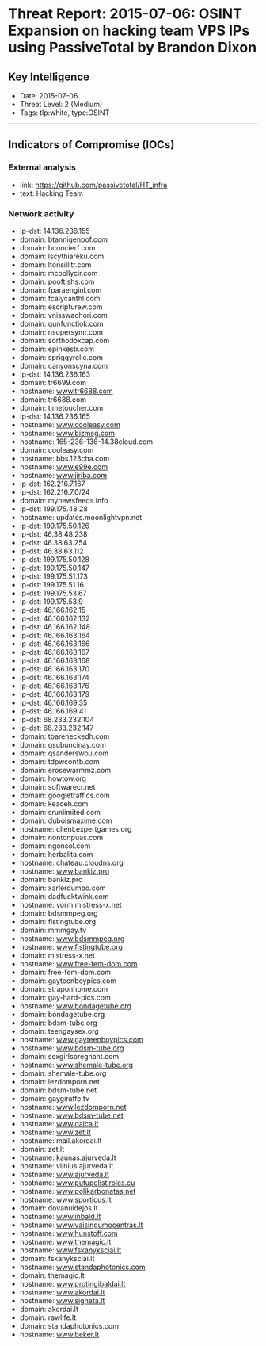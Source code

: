 # Threat Report: 2015-07-06: OSINT Expansion on hacking team VPS IPs using PassiveTotal by Brandon Dixon


## Key Intelligence
* Date: 2015-07-06
* Threat Level: 2 (Medium)
* Tags: tlp:white, type:OSINT

---

## Indicators of Compromise (IOCs)
### External analysis
* link: https://github.com/passivetotal/HT_infra
* text: Hacking Team

### Network activity
* ip-dst: 14.136.236.155
* domain: btannigenpof.com
* domain: bconcierf.com
* domain: lscythiareku.com
* domain: ltonsillitr.com
* domain: mcoollycir.com
* domain: pooftishs.com
* domain: fparaenginl.com
* domain: fcalycanthl.com
* domain: escripturew.com
* domain: vnisswachori.com
* domain: qunfunctiok.com
* domain: nsupersymr.com
* domain: sorthodoxcap.com
* domain: epinkestr.com
* domain: spriggyrelic.com
* domain: canyonscyna.com
* ip-dst: 14.136.236.163
* domain: tr6699.com
* hostname: www.tr6688.com
* domain: tr6688.com
* domain: timetoucher.com
* ip-dst: 14.136.236.165
* hostname: www.cooleasy.com
* hostname: www.bizmsg.com
* hostname: 165-236-136-14.38cloud.com
* domain: cooleasy.com
* hostname: bbs.123cha.com
* hostname: www.e99e.com
* hostname: www.jiriba.com
* ip-dst: 162.216.7.167
* ip-dst: 162.216.7.0/24
* domain: mynewsfeeds.info
* ip-dst: 199.175.48.28
* hostname: updates.moonlightvpn.net
* ip-dst: 199.175.50.126
* ip-dst: 46.38.48.238
* ip-dst: 46.38.63.254
* ip-dst: 46.38.63.112
* ip-dst: 199.175.50.128
* ip-dst: 199.175.50.147
* ip-dst: 199.175.51.173
* ip-dst: 199.175.51.16
* ip-dst: 199.175.53.67
* ip-dst: 199.175.53.9
* ip-dst: 46.166.162.15
* ip-dst: 46.166.162.132
* ip-dst: 46.166.162.148
* ip-dst: 46.166.163.164
* ip-dst: 46.166.163.166
* ip-dst: 46.166.163.167
* ip-dst: 46.166.163.168
* ip-dst: 46.166.163.170
* ip-dst: 46.166.163.174
* ip-dst: 46.166.163.176
* ip-dst: 46.166.163.179
* ip-dst: 46.166.169.35
* ip-dst: 46.166.169.41
* ip-dst: 68.233.232.104
* ip-dst: 68.233.232.147
* domain: tbareneckedh.com
* domain: qsubuncinay.com
* domain: qsanderswou.com
* domain: tdpwconfb.com
* domain: erosewarmmz.com
* domain: howtow.org
* domain: softwarecr.net
* domain: googletraffics.com
* domain: keaceh.com
* domain: srunlimited.com
* domain: duboismaxime.com
* hostname: client.expertgames.org
* domain: nontonpuas.com
* domain: ngonsol.com
* domain: herbalita.com
* hostname: chateau.cloudns.org
* hostname: www.bankiz.pro
* domain: bankiz.pro
* domain: xarlerdumbo.com
* domain: dadfucktwink.com
* hostname: vorm.mistress-x.net
* domain: bdsmmpeg.org
* domain: fistingtube.org
* domain: mmmgay.tv
* hostname: www.bdsmmpeg.org
* hostname: www.fistingtube.org
* domain: mistress-x.net
* hostname: www.free-fem-dom.com
* domain: free-fem-dom.com
* domain: gayteenboypics.com
* domain: straponhome.com
* domain: gay-hard-pics.com
* hostname: www.bondagetube.org
* domain: bondagetube.org
* domain: bdsm-tube.org
* domain: teengaysex.org
* hostname: www.gayteenboypics.com
* hostname: www.bdsm-tube.org
* domain: sexgirlspregnant.com
* hostname: www.shemale-tube.org
* domain: shemale-tube.org
* domain: lezdomporn.net
* domain: bdsm-tube.net
* domain: gaygiraffe.tv
* hostname: www.lezdomporn.net
* hostname: www.bdsm-tube.net
* hostname: www.dalca.lt
* hostname: www.zet.lt
* hostname: mail.akordai.lt
* domain: zet.lt
* hostname: kaunas.ajurveda.lt
* hostname: vilnius.ajurveda.lt
* hostname: www.ajurveda.lt
* hostname: www.putupolistirolas.eu
* hostname: www.polikarbonatas.net
* hostname: www.sporticus.lt
* domain: dovanuidejos.lt
* hostname: www.inbald.lt
* hostname: www.vaisingumocentras.lt
* hostname: www.hunstoff.com
* hostname: www.themagic.lt
* hostname: www.fskanyksciai.lt
* domain: fskanyksciai.lt
* hostname: www.standaphotonics.com
* domain: themagic.lt
* hostname: www.protingibaldai.lt
* hostname: www.akordai.lt
* hostname: www.signeta.lt
* domain: akordai.lt
* domain: rawlife.lt
* domain: standaphotonics.com
* hostname: www.beker.lt
